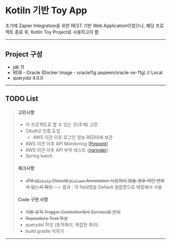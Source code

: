 # Kotiln 기반 Toy App

초기에 Zapier Integration을 위한 REST 기반 Web Application이었으나,
해당 프로젝트 종료 후, Kotlin Toy Project로 사용하고자 함

---
## Project 구성
- jdk 11
- RDB - Oracle (Docker Image - oracle11g jaspeen/oracle-xe-11g) // Local
- querydsl 4.0.0
 --- 

## TODO List
> #### 고민사항 
> - 이 프로젝트로 할 수 있는 것(주제) 고민
> - OAuth2 인증 도입
>   - AWS 이관 이후 로그인 정보 REDIS에 보관
> - AWS 이관 이후 API Monitoring ([Pinpoint](https://github.com/pinpoint-apm/pinpoint))
> - AWS 이관 이후 API 부하 테스트 ([ngrinder](https://github.com/naver/ngrinder))
> - Spring batch
> #### 체크사항
> - ~~JPA ``@Entity`` Class에 ``@Column`` Annotation 사용하지 않을 경우 어떤 변화가 있는지 확인~~
> -->  결과 : 각 field명을 Default 컬럼명으로 매핑해서 사용
> #### Code 구현 사항
> - ~~기본 로직 Trigger Controller에서 Service로 분리~~
> - ~~Repository Test 작성~~
> - querydsl 작성 (동적쿼리, 복잡한 쿼리)
> - build.gradle 익히기
--- 
